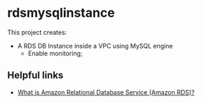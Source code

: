 # rdsmysqlinstance

This project creates:
- A RDS DB Instance inside a VPC using MySQL engine
    - Enable monitoring;

## Helpful links

- [What is Amazon Relational Database Service (Amazon RDS)?][1]

[1]: https://docs.aws.amazon.com/AmazonRDS/latest/UserGuide/Welcome.html
